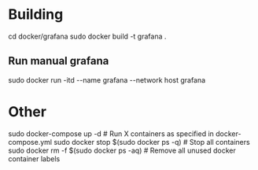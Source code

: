 # Building
cd docker/grafana
sudo docker build -t grafana .

## Run manual grafana
sudo docker run -itd --name grafana --network host grafana

# Other
sudo docker-compose up -d # Run X containers as specified in docker-compose.yml
sudo docker stop $(sudo docker ps -q) # Stop all containers
sudo docker rm -f $(sudo docker ps -aq) # Remove all unused docker container labels